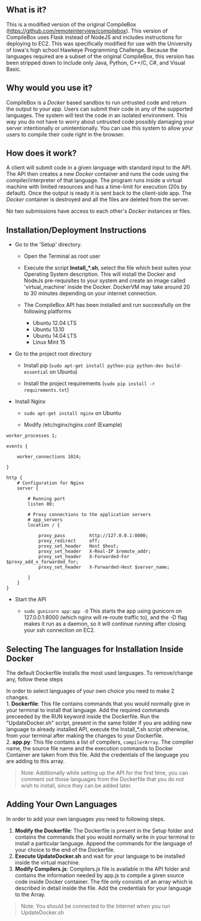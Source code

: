 ## What is it? ##
This is a modified version of the original CompileBox (https://github.com/remoteinterview/compilebox).
This version of CompileBox uses Flask instead of NodeJS and includes instructions for deploying to EC2. This was
specifically modified for use with the University of Iowa's high school Hawkeye Programming Challenge.
Because the languages required are a subset of the original CompileBox, this version has been stripped down
to include only Java, Python, C++/C, C#, and Visual Basic.

## Why would you use it? ##
CompileBox is a *Docker* based sandbox to run untrusted code and return the output to your app.
Users can submit their code in any of the supported languages.
The system will test the code in an isolated environment.
This way you do not have to worry about untrusted code possibly damaging your server intentionally or unintentionally.
You can use this system to allow your users to compile their code right in the browser.

## How does it work? ##
A client will submit code in a given language with standard input to the API.
The API then creates a new *Docker* container and runs the code using the compiler/interpreter of that language.
The program runs inside a virtual machine with limited resources and has a time-limit for execution (20s by default).
Once the output is ready it is sent back to the client-side app.
The *Docker* container is destroyed and all the files are deleted from the server.

No two submissions have access to each other's *Docker* instances or files.


## Installation/Deployment Instructions ##

* Go to the 'Setup' directory.
    - Open the Terminal as root user
    
    - Execute the script **Install_*.sh**, select the file which best suites your Operating System description.
    This will install the Docker and NodeJs pre-requisites to your system and create an image called
    'virtual_machine' inside the Docker.
    DockerVM may take around 20 to 30 minutes depending on your internet connection.

    -  The CompileBox API has been installed and run successfully on the following platforms
        - Ubuntu 12.04 LTS
        - Ubuntu 13.10
        - Ubuntu 14.04 LTS
        - Linux Mint 15

* Go to the project root directory
    - Install pip (```sudo apt-get install python-pip python-dev build-essential``` on Ubuntu)

    - Install the project requirements (```sudo pip install -r requirements.txt```)

* Install Nginx
    - ```sudo apt-get install nginx``` on Ubuntu

    - Modify /etc/nginx/nginx.conf (Example)
```
worker_processes 1;

events {

    worker_connections 1024;

}

http {
    # Configuration for Nginx
    server {

        # Running port
        listen 80;

        # Proxy connections to the application servers
        # app_servers
        location / {

            proxy_pass         http://127.0.0.1:8000;
            proxy_redirect     off;
            proxy_set_header   Host $host;
            proxy_set_header   X-Real-IP $remote_addr;
            proxy_set_header   X-Forwarded-For $proxy_add_x_forwarded_for;
            proxy_set_header   X-Forwarded-Host $server_name;

        }
    }
}
```

* Start the API

    - ```sudo gunicorn app:app -D```
    This starts the app using gunicorn on 127.0.0.1:8000 (which nginx will re-route traffic to), and the -D
    flag makes it run as a daemon, so it will continue running after closing your ssh connection on EC2.

    
## Selecting The languages for Installation Inside Docker ##

The default Dockerfile installs the most used languages. To remove/change any, follow these steps

In order to select languages of your own choice you need to make 2 changes.<br>
    	1. <B>Dockerfile</B>: This file contains commands that you would normally give in your terminal to
    	 install that language. Add the required commands preceeded by the RUN keyword inside the Dockerfile.
    	 Run the "UpdateDocker.sh" script, present in the same folder if you are adding new language to already
    	 installed API, execute the Install_*.sh script otherwise,
    	 from your terminal after making the changes to your Dockerfile.<br>
        2. <B>app.py</B>: This file contains a list of compilers, ```compilerArray```.
        The compiler name, the source file name and the execution commands to Docker Container are taken from this file.
        Add the credentials of the language you are adding to this array.<br>

> Note: Additionally while setting up the API for the first time,
you can comment out those languages from the Dockerfile that you do not wish to install, since they can be added later.

## Adding Your Own Languages ##

In order to add your own languages you need to following steps.
<br>
1. <b>Modify the Dockerfile</b>: The Dockerfile is present in the Setup folder and contains the commands that you would
normally write in your terminal to install a particular language. Append the commands for the language of your
choice to the end of the Dockerfile.<br>
2. <b>Execute UpdateDocker.sh</b> and wait for your language to be installed inside the virtual machine. <br>
3. <b>Modify Compilers.js</b>: Compilers.js file is available in the API folder and contains the information needed by
app.js to compile a given source code inside Docker container. The file only consists of an array which is described in
detail inside the file. Add the credentials for your language to the Array.

> Note:  You should be connected to the Internet when you run UpdateDocker.sh
